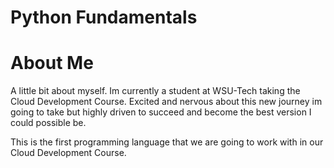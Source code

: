 # Python Fundamentals
# About Me
A little bit about myself. Im currently a student at WSU-Tech taking the Cloud Development Course. Excited and nervous about this new journey im going to take but highly driven to succeed and become the best version I could possible be.

This is the first programming language that we are going to work with in our Cloud Development Course. 
